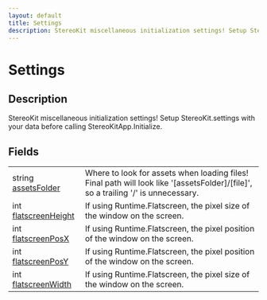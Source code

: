 ```yaml
---
layout: default
title: Settings
description: StereoKit miscellaneous initialization settings! Setup StereoKit.settings with your data before calling StereoKitApp.Initialize.
---
```

# Settings

## Description
StereoKit miscellaneous initialization settings! Setup StereoKit.settings with your data before calling StereoKitApp.Initialize.


## Fields

|  |  |
|--|--|
|string [assetsFolder]({{site.url}}/Pages/Reference/Settings/assetsFolder.html)|Where to look for assets when loading files! Final path will look like '[assetsFolder]/[file]', so a trailing '/' is unnecessary.|
|int [flatscreenHeight]({{site.url}}/Pages/Reference/Settings/flatscreenHeight.html)|If using Runtime.Flatscreen, the pixel size of the window on the screen.|
|int [flatscreenPosX]({{site.url}}/Pages/Reference/Settings/flatscreenPosX.html)|If using Runtime.Flatscreen, the pixel position of the window on the screen.|
|int [flatscreenPosY]({{site.url}}/Pages/Reference/Settings/flatscreenPosY.html)|If using Runtime.Flatscreen, the pixel position of the window on the screen.|
|int [flatscreenWidth]({{site.url}}/Pages/Reference/Settings/flatscreenWidth.html)|If using Runtime.Flatscreen, the pixel size of the window on the screen.|



